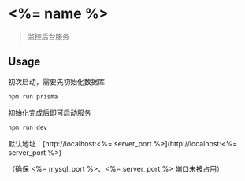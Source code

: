 # <%= name %>

> 监控后台服务

## Usage

初次启动，需要先初始化数据库

```bash
npm run prisma
```

初始化完成后即可启动服务

```bash
npm run dev
```

默认地址：[http://localhost:<%= server_port %>](http://localhost:<%= server_port %>)

（确保 <%= mysql_port %>、<%= server_port %> 端口未被占用）
